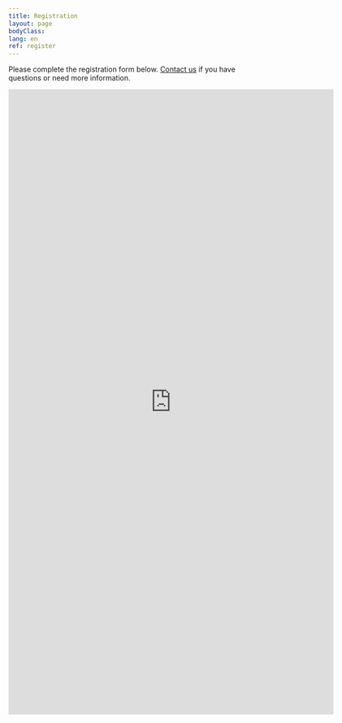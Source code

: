 ```yaml
---
title: Registration
layout: page
bodyClass:
lang: en
ref: register
---
```




Please complete the registration form below.
[Contact us](/en/contact) if you have questions or need more information.

<iframe src="https://docs.google.com/forms/d/e/1FAIpQLScr44ONXOb-9-YreEp_xQWJ2DmyuzzbvKVzb8ODjwtv7gd6tw/viewform?embedded=true" width="640" height="1230" frameborder="0" marginheight="0" marginwidth="0">Loading…</iframe>
